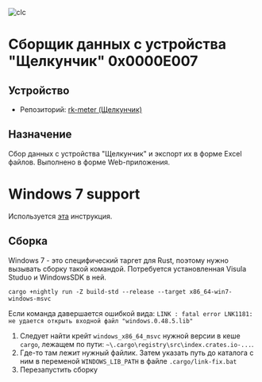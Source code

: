![clc](src/bin/clicker-data-collector-server/www/images/favicon.ico)
# Сборщик данных с устройства "Щелкунчик" 0x0000E007

## Устройство
- Репозиторий: [rk-meter (Щелкунчик)](https://bitbucket.org/Sctb_Elpa/rk-meter/src/master/)

## Назначение
Сбор данных с устройства "Щелкунчик" и экспорт их в форме Excel файлов.
Выполнено в форме Web-приложения.

# Windows 7 support
Используется [эта](https://doc.rust-lang.org/nightly/rustc/platform-support/win7-windows-msvc.html) инструкция.

## Сборка
Windows 7 - это специфический таргет для Rust, поэтому нужно вызывать сборку такой командой.
Потребуется установленная Visula Studuo и WindowsSDK в ней.
```shell
cargo +nightly run -Z build-std --release --target x86_64-win7-windows-msvc
```

Если команда давершается ошибкой вида:
`LINK : fatal error LNK1181: не удается открыть входной файл "windows.0.48.5.lib"`
1. Следует найти крейт `windows_x86_64_msvc` нужной версии в кеше `cargo`, лежащем по пути: `~\.cargo\registry\src\index.crates.io-...`.
2. Где-то там лежит нужный файлик. Затем указать путь до каталога с ним в переменой `WINDOWS_LIB_PATH` в файле `.cargo/link-fix.bat`
3. Перезапустить сборку
